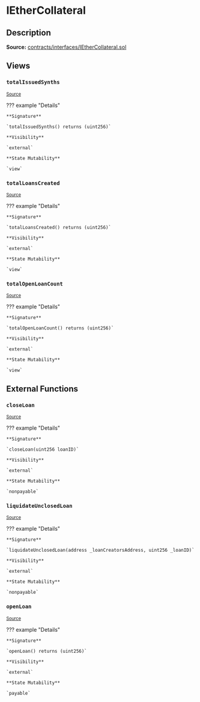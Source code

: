 # IEtherCollateral

## Description

**Source:** [contracts/interfaces/IEtherCollateral.sol](https://github.com/Synthetixio/synthetix/tree/v2.35.2/contracts/interfaces/IEtherCollateral.sol)

## Views

### `totalIssuedSynths`

<sub>[Source](https://github.com/Synthetixio/synthetix/tree/v2.35.2/contracts/interfaces/IEtherCollateral.sol#L7)</sub>

??? example "Details"

    **Signature**

    `totalIssuedSynths() returns (uint256)`

    **Visibility**

    `external`

    **State Mutability**

    `view`

### `totalLoansCreated`

<sub>[Source](https://github.com/Synthetixio/synthetix/tree/v2.35.2/contracts/interfaces/IEtherCollateral.sol#L9)</sub>

??? example "Details"

    **Signature**

    `totalLoansCreated() returns (uint256)`

    **Visibility**

    `external`

    **State Mutability**

    `view`

### `totalOpenLoanCount`

<sub>[Source](https://github.com/Synthetixio/synthetix/tree/v2.35.2/contracts/interfaces/IEtherCollateral.sol#L11)</sub>

??? example "Details"

    **Signature**

    `totalOpenLoanCount() returns (uint256)`

    **Visibility**

    `external`

    **State Mutability**

    `view`

## External Functions

### `closeLoan`

<sub>[Source](https://github.com/Synthetixio/synthetix/tree/v2.35.2/contracts/interfaces/IEtherCollateral.sol#L16)</sub>

??? example "Details"

    **Signature**

    `closeLoan(uint256 loanID)`

    **Visibility**

    `external`

    **State Mutability**

    `nonpayable`

### `liquidateUnclosedLoan`

<sub>[Source](https://github.com/Synthetixio/synthetix/tree/v2.35.2/contracts/interfaces/IEtherCollateral.sol#L18)</sub>

??? example "Details"

    **Signature**

    `liquidateUnclosedLoan(address _loanCreatorsAddress, uint256 _loanID)`

    **Visibility**

    `external`

    **State Mutability**

    `nonpayable`

### `openLoan`

<sub>[Source](https://github.com/Synthetixio/synthetix/tree/v2.35.2/contracts/interfaces/IEtherCollateral.sol#L14)</sub>

??? example "Details"

    **Signature**

    `openLoan() returns (uint256)`

    **Visibility**

    `external`

    **State Mutability**

    `payable`
